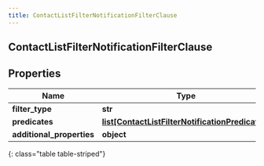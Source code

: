 ```yaml
---
title: ContactListFilterNotificationFilterClause
---
```

## ContactListFilterNotificationFilterClause

## Properties

|Name | Type | Description | Notes|
|------------ | ------------- | ------------- | -------------|
| **filter_type** | **str** |  | [optional] |
| **predicates** | [**list[ContactListFilterNotificationPredicates]**](ContactListFilterNotificationPredicates.html) |  | [optional] |
| **additional_properties** | **object** |  | [optional] |
{: class="table table-striped"}


